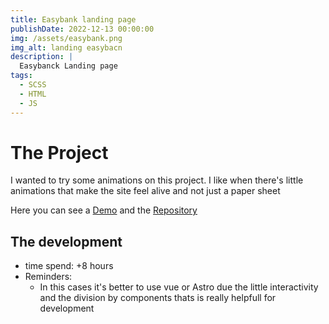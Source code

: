 ```yaml
---
title: Easybank landing page
publishDate: 2022-12-13 00:00:00
img: /assets/easybank.png
img_alt: landing easybacn
description: |
  Easybanck Landing page
tags:
  - SCSS
  - HTML
  - JS
---
```


# The Project

I wanted to try some animations on this project. I like when there's little animations that make the site feel alive and not just a paper sheet

Here you can see a
<a href="https://xxtbmfxx.github.io/frontmentor_easy-landing/" target="_blank" >Demo</a> and the
<a href="https://github.com/XxtbmfxX/frontmentor_easy-landing" target="_blank" >Repository</a>

## The development

- time spend: +8 hours
- Reminders:
  - In this cases it's better to use vue or Astro due the little interactivity and the division by components thats is really helpfull for development
